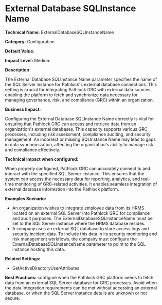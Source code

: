 # External Database SQLInstance Name

**Technical Name:** ExternalDatabaseSQLInstanceName

**Category:** Configuration

**Default Value:**

**Impact Level:** Medium

**Description:**

The External Database SQLInstance Name parameter specifies the name of the SQL Server instance for Pathlock's external database connections. This setting is crucial for integrating Pathlock GRC with external data sources, enabling the platform to fetch and synchronize data necessary for managing governance, risk, and compliance (GRC) within an organization.

**Business Impact:**

Configuring the External Database SQLInstance Name correctly is vital for ensuring that Pathlock GRC can access and retrieve data from an organization's external databases. This capacity supports various GRC processes, including risk assessment, compliance auditing, and security management. An incorrect or missing SQLInstance Name may lead to gaps in data synchronization, affecting the organization's ability to manage risk and compliance effectively.

**Technical Impact when configured:**

When properly configured, Pathlock GRC can accurately connect to and interact with the specified SQL Server instance. This ensures that the system can access the necessary data for reporting, analytics, and real-time monitoring of GRC-related activities. It enables seamless integration of external database information into the Pathlock platform.

**Examples Scenario:**

- An organization wishes to integrate employee data from its HRMS located on an external SQL Server into Pathlock GRC for compliance and audit purposes. The ExternalDatabaseSQLInstanceName must be set to the SQL Server instance where the HRMS database resides.
- A company uses an external SQL database to store access logs and security incident data. To include this data in its security monitoring and risk management workflows, the company must configure the ExternalDatabaseSQLInstanceName parameter to point to the SQL instance hosting this data.

**Related Settings:**

- GetActiveDirectoryUserAttributes

**Best Practices:** configure when the Pathlock GRC platform needs to fetch data from an external SQL Server database for GRC processes. Avoid when the data integration requirements can be met without accessing an external database, or when the SQL Server instance details are unknown or not secure.